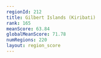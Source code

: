 ```yaml
---
regionId: 212
title: Gilbert Islands (Kiribati)
rank: 165
meanScore: 63.84
globalMeanScore: 71.78
numRegions: 220
layout: region_score
---
```

